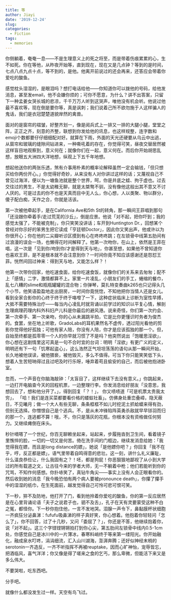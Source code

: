 ```yaml
---
title: 等
author: Jiayi
date: '2019-12-24'
slug:
categories:
  - Fiction
tags:
  - memories
---
```


你侧躺着，奄奄一息——不是生理意义上的死之将至，而是带着伤痕累累的心，生不如死。你在等他，从昨夜开始等，直到现在，现在又是几点钟？等到的是时间，七点八点九点十点，等不到的，是他。他离开前说过的还会再来，还答应会带着你爱吃的酸鱼。  

感觉枕头湿湿的，是眼泪吗？想打电话给他——你知道你可以拨他的号码，给他发消息，甚至发email，他不会嫌你烦的；可你不愿意，为什么？讲不出答案，只留下一种孟姜女哭长城的悲凉，千千万万人听到这哭声，唯他没有机会听。他说过他最不喜欢等，现在倒是要你等，真是讽刺；我们说着己所不欲勿施于人这样骗人的鬼话，我们是衣冠楚楚道貌岸然的禽兽。  

面对的是窗帘的褶皱，好整齐划一，像是阅兵式上一排又一排的大腿小腿，堂堂之阵，正正之齐，刻意的齐整，联想到你发给他的讯息，也这样规整，连字数和emoji个数都要仔仔细细配对好。就算在下雨，外面的天光还硬要从乌云中出逃，从窗帘和玻璃的缝隙间钻进来，一种嘶吼着的存在，你觉得可笑，昼夜交替居然被这样盲目地观察到，意义何在；就像你们在一起，意义何在。而后你开始胡思乱想，放眼五大洲四大洋地想，纵观上下五千年地想。  

想起他送你的两张乐透，煞有介事用朴素的概率论解释虽然一定会输钱，「但只想买给你两份开心。」你觉得好奇妙，从来没有人对你讲过这样的话；又蔑视自己不曾见过海洋，便以为一塘鱼池就是整个世界，呵，你是井底之蛙、拘于虚也。过去交往过的男生，不是太幼稚无聊，就是太桀骜不驯，没有像他这般出其不意又不讨人厌的。可是过去的你不也是天真而目中无人么，你心想，人以类聚、物以群分，傻子配白痴，天作之合，你就是活该。  

第一次被他牵起手，是在California Ave和5th St的转角，那一瞬间王菲唱到那句「还没跟你牵着手/走过荒芜的沙丘」，倒是应景。他说「对不起，把你吓到；我的感觉太强了，不能被克制」，你只笑笑没讲话；车开到Huntington Dr.，回想某个曾经对你示好的笨男生把它读成「亨廷顿Doctor」，因此你又笑出声，他或许以为你很开心；你在他的二尖瓣听诊区摸到有心在咚咚咚跳；在左锁骨中线第五肋间有过浪漫的误会一场，也懒得花时间解释了。他第一次吻你，在山上，依然是王菲在唱，这一次是「见到你/吻到你/才是得到天与地」，你甚至想，如果他不曾知道你也喜欢王菲，是不是根本就不会注意到你？一时间你竟不知应该感谢还是怨怼王菲。恍然间回过神来：得到天与地，又能怎么样？！  

他第一次带你回家，他吃速食面，给你吃速食饭，就像你们的关系来去匆匆；配不上「感情」二字，激情都算不上。家里一片凌乱，小朋友们的手工，蜷缩的餐巾，乱七八糟的slime和瓶瓶罐罐的混合物；你弹琴，莫扎特变奏曲k265也只记得头几个小节，他笑语盈盈地走出厨房，一时间你竟恍惚，不知他把你当情人还是女儿。看到全家合影你的心终于终于终于咯噔了一下，这种症状临床上诊断为室性早搏，大抵不需要特殊治疗——每当内心凌乱时就背诵以前学过的知识以平复心情，解剖生理病理药理内科外科妇产儿科是你最后的避风港。说来奇怪，你们第一次约会、第一次牵手、第一次亲吻，你的心从未漏跳半拍，它是比你更懂识时务者为俊杰的。食罢，坐在地上听歌，GradoLabs的耳机果然名不虚传，透过阳光看他的剪影你觉得他好孤独；可他有家人陪，你没有人陪，你才是应该孤独的那一个。但，自始至终都是孤零零一个人的你早就习惯了不是吗？他突然说出「饱暖思淫欲」，你心想在这剧情里这可真是一句不合时宜的台词：明明「淫欲」有更广义的定义，明明还有下一句「饥寒起盗心」，这么浩然正气坦坦荡荡的语句从那一瞬间开始，长久地被他误读，被他猥亵，被他毁灭，多么不值得。可当下你只能笑笑低下头，想着人生苦短呐得过且过吧及时行乐呀，唾弃着苟且偷安的自己，而后被他抱进卧室。  

忽而，一个声音在你脑海敲钟：「太盲目了，这样继续下去没有意义。」你跳起来，一边打开电脑查今天的回程机票，一边整理行李。你发消息给好朋友「没意思，我想回去了，想和他分开了。」，得到回复「？！」， 你又啧啧道「可是机票太贵我太穷」， 「哈！我们是连买菜都要看价格的蝼蚁社畜」。仿佛身处重峦叠嶂，隐天蔽日，不见曦月；做一个大人有些无聊，条条框框不如儿时挖泥土抓蛤蟆来得有劲，但别无选择。你憎恨自己是个逃兵。不，是从未冲锋陷阵英勇杀敌就早早铩羽而归的那一个，连逃都不算！哦，不，你只是落灰的花瓶，你根本没有资格做任何努力。又继续瘫倒在床头。  

秒针嘀嗒了一个世纪，你百无聊赖坐起来，站起来，步履拖沓到卫生间，看着镜子里憔悴的脸，一切的一切又是何苦。倚在洗手间的门框边，继续发消息给她：「我觉得我在嫖，而且是long distance的嫖」，她说「是他嫖你吧？」你回复「我不在乎，哼，反正都是嫖」，语气里带着自鸣得意的悲壮。这一刻，讲什么礼义廉耻，什么温良恭俭让，什么我固有之？！呸，都是狗屁！你恶狠狠地鄙视了从小到大学过的所有载道之文，让古往今来的学者大师，无一不躺着中枪；他们若能听到你的咒骂，不知作何感想。你扑哧笑了，真钻牛角尖——事实上没有人会正眼看你的。然后收到她的消息「我今晚恐怕有两个病人要被pronounce death」，你攥了攥手中的湿湿的纸巾，在生死面前，越发觉得自己可怜可悲可恨可笑。  

下一秒，猝不及防地，他打开了门，看到他拎着你爱吃的酸鱼，你的第一反应居然是在心里背诵论语「夫子之说君子也，驷不及舌」，孔子在天有灵要蒙受这种不白之冤，都怪你。下一秒你抱住他，一言不发地哭。泪腺一声令下，鼻黏膜杯状细胞一齐疯狂分泌鼻涕：fufufu吸鼻涕的样子真好笑，你心想着。他抱着你轻轻问「怎么了」，你不回答，过了十几秒，又问「委屈了？」，你还是不答，他继续抱着你，说「对不起」。这三个字铿铿锵锵拍打到你心尖，第五肋间左锁骨中线内0.5-1cm处，你感觉自己是冰川中的一片薄冰，春寒料峭终于等来第一缕阳光。你开始融化，融成泉水叮咚，涓涓细流，汇入山川湖海，澎湃奔腾；还好似神经末梢的serotonin一齐造反，一齐不听指挥不再被reuptake，因而心旷神怡，宠辱皆忘，把酒临风，喜气洋洋；你又像是得了嗟来之食的乞丐，那么卑微，但能活下来又是多么伟大。  

不要哭啦，吃东西吧。  

分手吧。  

就像什么都没发生过一样。天空有鸟飞过。  
